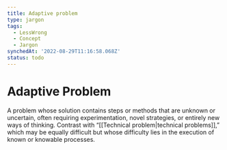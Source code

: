 ```yaml
---
title: Adaptive problem
type: jargon
tags:
  - LessWrong
  - Concept
  - Jargon
synchedAt: '2022-08-29T11:16:58.068Z'
status: todo
---
```


# Adaptive Problem

A problem whose solution contains steps or methods that are unknown or uncertain, often requiring experimentation, novel strategies, or entirely new ways of thinking. Contrast with “[[Technical problem|technical problems]],” which may be equally difficult but whose difficulty lies in the execution of known or knowable processes.

 
